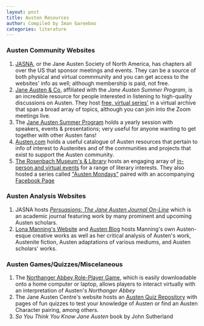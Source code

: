 ```yaml
---
layout: post
title: Austen Resources
author: Compiled by Iman Gareeboo
categories: literature
---
```


### Austen Community Websites
<ol>
  <li><a href="https://jasna.org/">JASNA</a>, or the Jane Austen Society of North America, has chapters all over the US that sponsor meetings and events. They can be a source of both physical and virtual commmunity and you can get access to the websites' info as well; although membership is paid, not free. </li>
  <li><a href="https://www.janeaustenandco.org/">Jane Austen & Co</a>, affiliated with the <i>Jane Austen Summer Program</i>, is an incredible resource for people interested in listening to high-quality discussions on Austen. They host <a href="https://www.janeaustenandco.org/recorded-events">free, virtual series'</a> in a virtual archive that span a broad array of topics, although you can join into the Zoom meetings live.</li>
  <li>The <a href="https://www.janeaustensummer.org/">Jane Austen Summer Program</a> holds a yearly session with speakers, events & presentations; very useful for anyone wanting to get together with other Austen fans!
  <li><a href="https://www.austen.com/">Austen.com</a> holds a useful catalogue of Austen resources that pertain to info of interest to Austenites and of the communities and projects that exist to support the Austen community.
  <li><a href="https://rosenbach.org/">The Rosenbach Museum's & Library</a> hosts an engaging array of <a href="https://rosenbach.org/events/">in-person and virtual events</a> for a range of literary interests. They also hosted a series called <a href="https://www.youtube.com/playlist?list=PLWR9Pkh4eGAkstK-mI-sL5pr4u-f_KcFp">"Austen Mondays"</a> paired with an accompanying <a href="https://www.facebook.com/groups/austenmondays/">Facebook Page</a></li>
</ol>

### Austen Analysis Websites 
<ol>
  <li>JASNA hosts <a href="https://jasna.org/publications-2/persuasions-online/"><i>Persuasions: The Jane Austen Journal On-Line</i></a> which is an academic journal featuring work by many prominent and upcoming Austen scholars.</li>
  <li><a href="http://www.lonamanning.ca/">Lona Manning's Website</a> and <a href="http://www.lonamanning.ca/blog/cmp1-introduction-to-the-series">Austen Blog</a> hosts Manning's own Austen-esque creative works as well as her critical analysis of Austen's work, Austenite fiction, Austen adaptations of various mediums, and Austen scholars' works.</li>
</ol>

### Austen Games/Quizzes/Miscelaneous
<ol>
<li>The <a href="https://spiralatlas.itch.io/northanger-abbey-the-game">Northanger Abbey Role-Player Game</a>, which is easily downloadable onto a home computer or laptop, allows players to interact virtually with an interpretation of Austen's <i>Northanger Abbey</i></li>
<li>The Jane Austen Centre's website hosts an <a href="https://janeausten.co.uk/blogs/the-jane-austen-quiz?currency=usd">Austen Quiz Repository</a> with pages of fun quizzes to test your knowledge of Austen or find an Austen Character pairing, among others.</li>
  <li><i>So You Think You Know Jane Austen</i> book by John Sutherland</li>
</ol>

